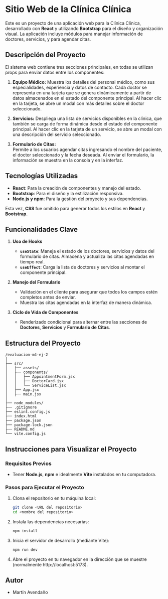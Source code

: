 # Sitio Web de la Clínica Clínica

Este es un proyecto de una aplicación web para la Clínica Clínica, desarrollado con **React** y utilizando **Bootstrap** para el diseño y organización visual. La aplicación incluye módulos para manejar información de doctores, servicios, y para agendar citas.

## Descripción del Proyecto

El sistema web contiene tres secciones principales, en todas se utilizan props para enviar datos entre los componentes:

1. **Equipo Médico:**
   Muestra los detalles del personal médico, como sus especialidades, experiencia y datos de contacto. Cada doctor se representa en una tarjeta que se genera dinámicamente a partir de datos almacenados en el estado del componente principal. Al hacer clic en la tarjeta, se abre un modal con más detalles sobre el doctor seleccionado.

2. **Servicios:**
   Despliega una lista de servicios disponibles en la clínica, que también se carga de forma dinámica desde el estado del componente principal. Al hacer clic en la tarjeta de un servicio, se abre un modal con una descripción del servicio seleccionado.

3. **Formulario de Citas:**  
   Permite a los usuarios agendar citas ingresando el nombre del paciente, el doctor seleccionado y la fecha deseada. Al enviar el formulario, la información se muestra en la consola y en la interfaz.

## Tecnologías Utilizadas

- **React**: Para la creación de componentes y manejo del estado.
- **Bootstrap**: Para el diseño y la estilización responsiva.
- **Node.js y npm**: Para la gestión del proyecto y sus dependencias.
  
Esta vez, **CSS** fue omitido para generar todos los estilos en **React** y **Bootstrap**.

## Funcionalidades Clave

1. **Uso de Hooks**
   - **`useState`**: Maneja el estado de los doctores, servicios y datos del formulario de citas. Almacena y actualiza las citas agendadas en tiempo real.
   - **`useEffect`**: Carga la lista de doctores y servicios al montar el componente principal.

2. **Manejo del Formulario**
   - Validación en el cliente para asegurar que todos los campos estén completos antes de enviar.
   - Muestra las citas agendadas en la interfaz de manera dinámica.

3. **Ciclo de Vida de Componentes**
   - Renderizado condicional para alternar entre las secciones de **Doctores**, **Servicios** y **Formulario de Citas**.

## Estructura del Proyecto

```plaintext
/evaluacion-m4-ej-2
│
├── src/                   
│   ├── assets/             
│   ├── components/ 
│   │   ├── AppointmentForm.jsx
│   │   ├── DoctorCard.jsx
│   │   └── ServiceList.jsx
│   ├── App.jsx              
│   ├── main.jsx          
│
├── node_modules/        
├── .gitignore               
├── eslint.config.js        
├── index.html            
├── package.json           
├── package-lock.json     
├── README.md           
└── vite.config.js           
```

## Instrucciones para Visualizar el Proyecto

### Requisitos Previos

- Tener **Node.js**, **npm** e idealmente **Vite** instalados en tu computadora.

### Pasos para Ejecutar el Proyecto

1. Clona el repositorio en tu máquina local:

    ```bash
    git clone <URL del repositorio>
    cd <nombre del repositorio>
    ```

2. Instala las dependencias necesarias:

    ```bash
    npm install
    ```

3. Inicia el servidor de desarrollo (mediante Vite):

    ```bash
    npm run dev
    ```

4. Abre el proyecto en tu navegador en la dirección que se muestre (normalmente http://localhost:5173).

## Autor

- Martín Avendaño

